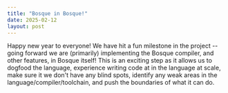 ```yaml
---
title: "Bosque in Bosque!"
date: 2025-02-12
layout: post
---
```


Happy new year to everyone! We have hit a fun milestone in the project -- going forward we are (primarily) implementing the Bosque compiler, and other features, in Bosque itself! This is an exciting step as it allows us to dogfood the language, experience writing code at in the language at scale, make sure it we don't have any blind spots, identify any weak areas in the language/compiler/toolchain, and push the boundaries of what it can do. 
